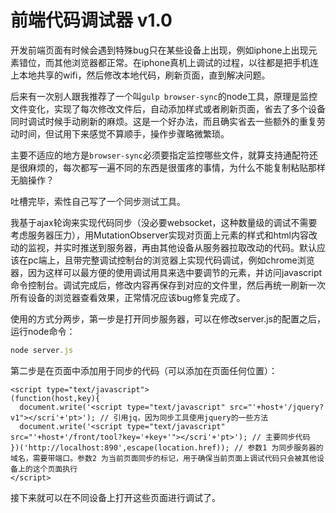 # 前端代码调试器 v1.0

开发前端页面有时候会遇到特殊bug只在某些设备上出现，例如iphone上出现元素错位，而其他浏览器都正常。在iphone真机上调试的过程，以往都是把手机连上本地共享的wifi，然后修改本地代码，刷新页面，直到解决问题。

后来有一次别人跟我推荐了一个叫`gulp browser-sync`的node工具，原理是监控文件变化，实现了每次修改文件后，自动添加样式或者刷新页面，省去了多个设备同时调试时候手动刷新的麻烦。这是一个好办法，而且确实省去一些额外的重复劳动时间，但试用下来感觉不算顺手，操作步骤略微繁琐。

主要不适应的地方是`browser-sync`必须要指定监控哪些文件，就算支持通配符还是很麻烦的，每次都写一遍不同的东西是很蛋疼的事情，为什么不能复制粘贴那样无脑操作？

吐槽完毕，索性自己写了一个同步测试工具。

我基于ajax轮询来实现代码同步（没必要websocket，这种数量级的调试不需要考虑服务器压力），用MutationObserver实现对页面上元素的样式和html内容改动的监视，并实时推送到服务器，再由其他设备从服务器拉取改动的代码。默认应该在pc端上，且带完整调试控制台的浏览器上实现代码调试，例如chrome浏览器，因为这样可以最方便的使用调试用具来选中要调节的元素，并访问javascript命令控制台。调试完成后，修改内容再保存到对应的文件里，然后再统一刷新一次所有设备的浏览器查看效果，正常情况应该bug修复完成了。

使用的方式分两步，第一步是打开同步服务器，可以在修改server.js的配置之后，运行node命令：

```javascript
node server.js
```

第二步是在页面中添加用于同步的代码（可以添加在页面任何位置）：

```xhtml
<script type="text/javascript">
(function(host,key){
  document.write('<script type="text/javascript" src="'+host+'/jquery?v1"></scri'+'pt>'); // 引用jq，因为同步工具使用jquery的一些方法
  document.write('<script type="text/javascript" src="'+host+'/front/tool?key='+key+'"></scri'+'pt>'); // 主要同步代码
})('http://localhost:890',escape(location.href)); // 参数1 为同步服务器的域名，需要带端口。参数2 为当前页面同步的标记，用于确保当前页面上调试代码只会被其他设备上的这个页面执行
</script>
```


接下来就可以在不同设备上打开这些页面进行调试了。

